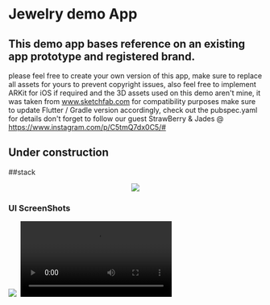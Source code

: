 # Jewelry demo App
## This demo app bases reference on an existing app prototype and registered brand. 
please feel free to create your own version of this app, make sure to replace all assets for yours to prevent copyright issues,
also feel free to implement ARKit for iOS if required and the 3D assets used on this demo aren't mine, it was taken from www.sketchfab.com
for compatibility purposes make sure to update Flutter / Gradle version accordingly, check out the pubspec.yaml for details
don't forget to follow our guest StrawBerry & Jades @ https://www.instagram.com/p/C5tmQ7dx0C5/#
## Under construction

##stack 
<p align='center'>
  <a href='https://skillicons.dev'>
    <img src='https://skillicons.dev/icons?i=dart,flutter,firebase,gradle,ai,blender' />
  </a>
</p> 

### UI ScreenShots
<kbd>
<p>
  <img src='https://github.com/user-attachments/assets/3d8c310c-85ad-4ce5-9649-3d5bed3abc57' />
  <video src='https://github.com/user-attachments/assets/341cafa8-15bb-4d63-bb11-b39e07bdaea0' />
</p>
</kbd>
